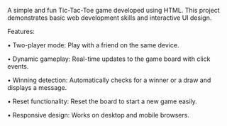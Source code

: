 A simple and fun Tic-Tac-Toe game developed using HTML. This project demonstrates basic web development skills and interactive UI design.

Features: 

• Two-player mode: Play with a friend on the same device. 

• Dynamic gameplay: Real-time updates to the game board with click events. 

• Winning detection: Automatically checks for a winner or a draw and displays a message. 

• Reset functionality: Reset the board to start a new game easily. 

• Responsive design: Works on desktop and mobile browsers.
